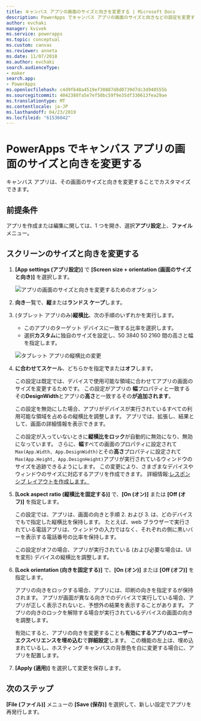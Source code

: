 ```yaml
---
title: キャンバス アプリの画面のサイズと向きを変更する | Microsoft Docs
description: PowerApps でキャンバス アプリの画面のサイズと向きなどの設定を変更するための詳しい手順
author: evchaki
manager: kvivek
ms.service: powerapps
ms.topic: conceptual
ms.custom: canvas
ms.reviewer: anneta
ms.date: 11/07/2018
ms.author: evchaki
search.audienceType:
- maker
search.app:
- PowerApps
ms.openlocfilehash: c4d9f648a4519ef30887d8d0739d7dc3d940555b
ms.sourcegitcommit: 4042388fa5e7ef50bc59f9e35df330613fea29ae
ms.translationtype: MT
ms.contentlocale: ja-JP
ms.lasthandoff: 04/23/2019
ms.locfileid: "61536042"
---
```

# <a name="change-screen-size-and-orientation-of-a-canvas-app-in-powerapps"></a>PowerApps でキャンバス アプリの画面のサイズと向きを変更する
キャンバス アプリは、その画面のサイズと向きを変更することでカスタマイズできます。

## <a name="prerequisites"></a>前提条件

アプリを作成または編集に関しては、1 つを開き、選択**アプリ設定**上、**ファイル**メニュー。

## <a name="change-screen-size-and-orientation"></a>スクリーンのサイズと向きを変更する
1. **[App settings (アプリ設定)]** で **[Screen size + orientation (画面のサイズと向き)]** を選択します。

    ![アプリの画面のサイズと向きを変更するためのオプション](./media/set-aspect-ratio-portrait-landscape/size-orientation.png)

1. **向き**一覧で、**縦**または**ランドス ケープ**します。

1. (タブレット アプリのみ)**縦横比**、次の手順のいずれかを実行します。

    - このアプリのターゲット デバイスに一致する比率を選択します。
    - 選択**カスタム**に独自のサイズを設定し、50 3840 50 2160 間の高さと幅を指定します。

    ![タブレット アプリの縦横比の変更](./media/set-aspect-ratio-portrait-landscape/aspect-tablet.png)
    
1. **に合わせてスケール**、どちらかを指定**で**または**オフ**します。

    この設定は既定では、デバイスで使用可能な領域に合わせてアプリの画面のサイズを変更するためです。 この設定がアプリの **幅**プロパティと一致するその**DesignWidth**とアプリの**高さ**と一致するその**が追加されます**。

    この設定を無効にした場合、アプリがデバイスが実行されているすべての利用可能な領域を占めるの縦横比を調整します。 アプリでは、拡張し、結果として、画面の詳細情報を表示できます。

    この設定が入っていないときに**縦横比をロック**が自動的に無効になり、無効になっています。 さらに、**幅**すべての画面のプロパティに設定されて`Max(App.Width, App.DesignWidth)`とその**高さ**プロパティに設定されて`Max(App.Height, App.DesignHeight)`アプリが実行されているウィンドウのサイズを追跡できるようにします。 この変更により、さまざまなデバイスやウィンドウのサイズに対応するアプリを作成できます。 詳細情報:[レスポンシブ レイアウトを作成します。](create-responsive-layout.md)

1. **[Lock aspect ratio (縦横比を固定する)]** で、**[On (オン)]** または **[Off (オフ)]** を指定します。

    この設定では、アプリは、画面の向きと手順 2. および 3. は、どのデバイスでもで指定した縦横比を保持します。 たとえば、web ブラウザーで実行されている電話アプリは、ウィンドウの入力ではなく、それぞれの側に黒いバーを表示する電話番号の比率を保持します。

    この設定がオフの場合、アプリが実行されている (および必要な場合は、UI を変形) デバイスの縦横比を調整します。

1. **[Lock orientation (向きを固定する)]** で、**[On (オン)]** または **[Off (オフ)]** を指定します。

    アプリの向きをロックする場合、アプリには、印刷の向きを指定するが保持されます。 アプリが画面が異なる向きでのデバイスで実行している場合、アプリが正しく表示されないと、予想外の結果を表示することがあります。 アプリの向きのロックを解除する場合が実行されているデバイスの画面の向きを調整します。

    有効にすると、アプリの向きを変更することも**有効にするアプリのユーザー エクスペリエンスを埋め込む**で**詳細設定**します。 この機能の左上は、埋め込まれているし、ホスティング キャンバスの背景色を白に変更する場合に、アプリを配置します。

1. **[Apply (適用)]** を選択して変更を保存します。

## <a name="next-step"></a>次のステップ
**[File (ファイル)]** メニューの **[Save (保存)]** を選択して、新しい設定でアプリを再発行します。